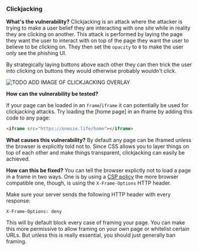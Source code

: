 ### Clickjacking

__What's the vulnerability?__
Clickjacking is an attack where the attacker is trying to make a user belief they are interacting with one site while in reality they are clicking on another. This attack is performed by laying the page they want the user to interact with on top of the page they want the user to believe to be clicking on. They then set the `opacity` to `0` to make the user only see the phishing UI. 

By strategically laying buttons above each other they can then trick the user into clicking on buttons they would otherwise probably wouldn't click.

![TODO ADD IMAGE OF CLICKJACKING OVERLAY]()

__How can the vulnerability be tested?__

If your page can be loaded in an `frame`/`iframe` it can potentially be used for clickjacking attacks. Try loading the [home page] in an iframe by adding this code to any page:

```html
<iframe src="https://onesie.life/home"></iframe>
```

__What causes this vulnerability?__
By default any page can be iframed unless the browser is explicitly told not to. Since CSS allows you to layer things on top of each other and make things transparent, clickjacking can easily be achieved.

__How can this be fixed?__
You can tell the browser explictly not to load a page in a frame in two ways. One is by using a [CSP policy](#content-security-policy) the more browser compatible one, though, is using the `X-Frame-Options` HTTP header.

Make sure your server sends the following HTTP header with every response:

```http
X-Frame-Options: deny
```

This will by default block every case of framing your page. You can make this more permissive to allow framing on your own page or whitelist certain URLs. But unless this is really essential, you should just generally ban framing.